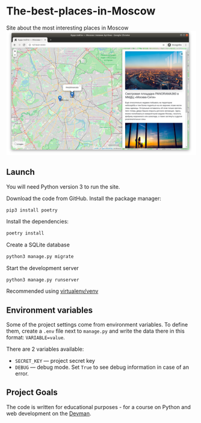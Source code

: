 # The-best-places-in-Moscow
Site about the most interesting places in Moscow  
![site.png](static/.gitbook/assets/site.png)

## Launch

You will need Python version 3 to run the site.

Download the code from GitHub. Install the package manager:

```sh
pip3 install poetry
```

Install the dependencies:

```sh
poetry install
```

Create a SQLite database

```sh
python3 manage.py migrate
```

Start the development server

```
python3 manage.py runserver
```
Recommended using [virtualenv/venv](https://docs.python.org/3/library/venv.html)

## Environment variables

Some of the project settings come from environment variables. To define them, create a `.env` file next to `manage.py` and write the data there in this format: `VARIABLE=value`.

There are 2 variables available:
- `SECRET_KEY` — project secret key
- `DEBUG` — debug mode. Set `True` to see debug information in case of an error.

## Project Goals

The code is written for educational purposes - for a course on Python and web development on the [Devman](https://dvmn.org).
